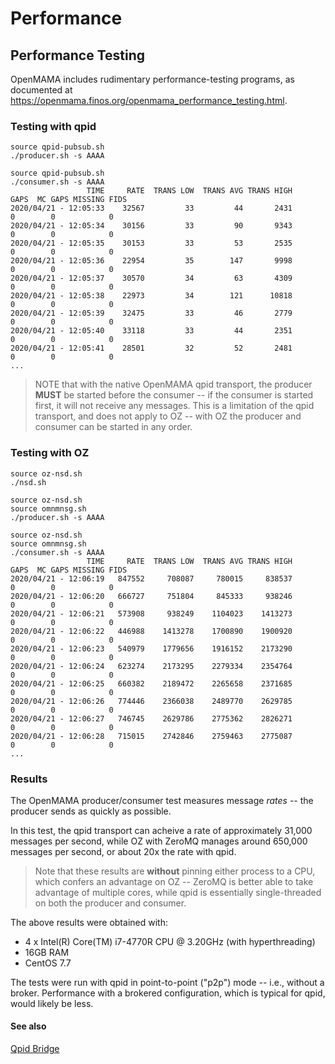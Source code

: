 # Performance

## Performance Testing
OpenMAMA includes rudimentary performance-testing programs, as documented at <https://openmama.finos.org/openmama_performance_testing.html>.

### Testing with qpid

```
source qpid-pubsub.sh
./producer.sh -s AAAA
```

```
source qpid-pubsub.sh
./consumer.sh -s AAAA
                 TIME     RATE  TRANS LOW  TRANS AVG TRANS HIGH     GAPS  MC GAPS MISSING FIDS
2020/04/21 - 12:05:33    32567         33         44       2431        0        0            0
2020/04/21 - 12:05:34    30156         33         90       9343        0        0            0
2020/04/21 - 12:05:35    30153         33         53       2535        0        0            0
2020/04/21 - 12:05:36    22954         35        147       9998        0        0            0
2020/04/21 - 12:05:37    30570         34         63       4309        0        0            0
2020/04/21 - 12:05:38    22973         34        121      10818        0        0            0
2020/04/21 - 12:05:39    32475         33         46       2779        0        0            0
2020/04/21 - 12:05:40    33118         33         44       2351        0        0            0
2020/04/21 - 12:05:41    28501         32         52       2481        0        0            0
...
```

> NOTE that with the native OpenMAMA qpid transport, the producer **MUST** be started before the consumer -- if the consumer is started first, it will not receive any messages.  This is a limitation of the qpid transport, and does not apply to OZ -- with OZ the producer and consumer can be started in any order.

### Testing with OZ

```
source oz-nsd.sh
./nsd.sh
```

```
source oz-nsd.sh
source omnmnsg.sh
./producer.sh -s AAAA
```

```
source oz-nsd.sh
source omnmnsg.sh
./consumer.sh -s AAAA
                 TIME     RATE  TRANS LOW  TRANS AVG TRANS HIGH     GAPS  MC GAPS MISSING FIDS
2020/04/21 - 12:06:19   847552     708087     780015     838537        0        0            0
2020/04/21 - 12:06:20   666727     751804     845333     938246        0        0            0
2020/04/21 - 12:06:21   573908     938249    1104023    1413273        0        0            0
2020/04/21 - 12:06:22   446988    1413278    1700890    1900920        0        0            0
2020/04/21 - 12:06:23   540979    1779656    1916152    2173290        0        0            0
2020/04/21 - 12:06:24   623274    2173295    2279334    2354764        0        0            0
2020/04/21 - 12:06:25   660382    2189472    2265658    2371685        0        0            0
2020/04/21 - 12:06:26   774446    2366038    2489770    2629785        0        0            0
2020/04/21 - 12:06:27   746745    2629786    2775362    2826271        0        0            0
2020/04/21 - 12:06:28   715015    2742846    2759463    2775087        0        0            0
...
```

### Results
The OpenMAMA producer/consumer test measures message *rates* -- the producer sends as quickly as possible.

In this test, the qpid transport can acheive a rate of approximately 31,000 messages per second, while OZ with ZeroMQ manages around 650,000 messages per second, or about 20x the rate with qpid.

> Note that these results are **without** pinning either process to a CPU, which confers an advantage on OZ -- ZeroMQ is better able to take advantage of multiple cores, while qpid is essentially single-threaded on both the producer and consumer.

The above results were obtained with:

- 4 x Intel(R) Core(TM) i7-4770R CPU @ 3.20GHz (with hyperthreading)
- 16GB RAM
- CentOS 7.7

The tests were run with qpid in point-to-point ("p2p") mode -- i.e., without a broker.  Performance with a brokered configuration, which is typical for qpid, would likely be less.

#### See also
[Qpid Bridge](https://openmama.finos.org/openmama_qpid_bridge.html)

